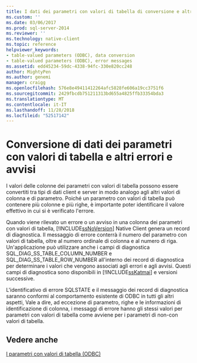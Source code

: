 ```yaml
---
title: I dati dei parametri con valori di tabella di conversione e altri errori e avvisi | Microsoft Docs
ms.custom: ''
ms.date: 03/06/2017
ms.prod: sql-server-2014
ms.reviewer: ''
ms.technology: native-client
ms.topic: reference
helpviewer_keywords:
- table-valued parameters (ODBC), data conversion
- table-valued parameters (ODBC), error messages
ms.assetid: edd45234-59dc-4338-94fc-330e820cc248
author: MightyPen
ms.author: genemi
manager: craigg
ms.openlocfilehash: 576e8e49411412264afc5828fe606a19cc3751f6
ms.sourcegitcommit: 2429fbcdb751211313bd655a4825ffb33354bda3
ms.translationtype: MT
ms.contentlocale: it-IT
ms.lasthandoff: 11/28/2018
ms.locfileid: "52517142"
---
```

# <a name="table-valued-parameter-data-conversion-and-other-errors-and-warnings"></a>Conversione di dati dei parametri con valori di tabella e altri errori e avvisi
  I valori delle colonne dei parametri con valori di tabella possono essere convertiti tra tipi di dati client e server in modo analogo agli altri valori di colonna e di parametro. Poiché un parametro con valori di tabella può contenere più colonne e più righe, è importante poter identificare il valore effettivo in cui si è verificato l'errore.  
  
 Quando viene rilevato un errore o un avviso in una colonna dei parametri con valori di tabella, [!INCLUDE[ssNoVersion](../../includes/ssnoversion-md.md)] Native Client genera un record di diagnostica. Il messaggio di errore conterrà il numero del parametro con valori di tabella, oltre al numero ordinale di colonna e al numero di riga. Un'applicazione può utilizzare anche i campi di diagnostica SQL_DIAG_SS_TABLE_COLUMN_NUMBER e SQL_DIAG_SS_TABLE_ROW_NUMBER all'interno dei record di diagnostica per determinare i valori che vengono associati agli errori e agli avvisi. Questi campi di diagnostica sono disponibili in [!INCLUDE[ssKatmai](../../includes/sskatmai-md.md)] e versioni successive.  
  
 L'identificativo di errore SQLSTATE e il messaggio dei record di diagnostica saranno conformi al comportamento esistente di ODBC in tutti gli altri aspetti, Vale a dire, ad eccezione di parametro, righe e le informazioni di identificazione di colonna, i messaggi di errore hanno gli stessi valori per parametri con valori di tabella come avviene per i parametri di non-con valori di tabella.  
  
## <a name="see-also"></a>Vedere anche  
 [I parametri con valori di tabella &#40;ODBC&#41;](table-valued-parameters-odbc.md)  
  
  

